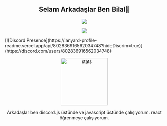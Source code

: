 
<!--
** // ### Hi there 👋
** 
-->
<!--
**mehmetkazim0/mehmetkazim0** is a ✨ _special_ ✨ repository because its `README.md` (this file) appears on your GitHub profile.

- Here are some ideas to get you started:

- 🔭 I’m currently working on ...
- 🌱 I’m currently learning ...
- 👯 I’m looking to collaborate on ...
- 🤔 I’m looking for help with ...
- 💬 Ask me about ...
- 📫 How to reach me: ...
- 😄 Pronouns: ...
- ⚡ Fun fact: ...
-->

<h2 align="center">Selam Arkadaşlar Ben Bilal👋</h2>

<p align="center">
  <a href="https://github.com/koderbilal" target"blank_"><img src="https://img.shields.io/badge/GitHub%20-191717.svg?&style=for-the-badge&logo=github&logoColor=white"></a>
</p>
<p align="center">
  <a href="https://discord.com/users/802836916562034748" target"blank_"><img src="https://dcbadge.vercel.app/api/shield/802836916562034748?theme=discord-inverted"></a>
</p>
[![Discord Presence](https://lanyard-profile-readme.vercel.app/api/802836916562034748?hideDiscrim=true)](https://discord.com/users/802836916562034748)


<p align="center">
  <img src="https://github-readme-stats.vercel.app/api?username=koderbilal&count_private=true&show_icons=true&theme=dark&hide_border=true" width="%100" height="150px" alt="stats" />
</p>

<p align="center">
  Arkadaşlar ben discord.js üstünde ve javascript üstünde çalışıyorum.
  react öğrenmeye çalışıyorum.
  </p>
